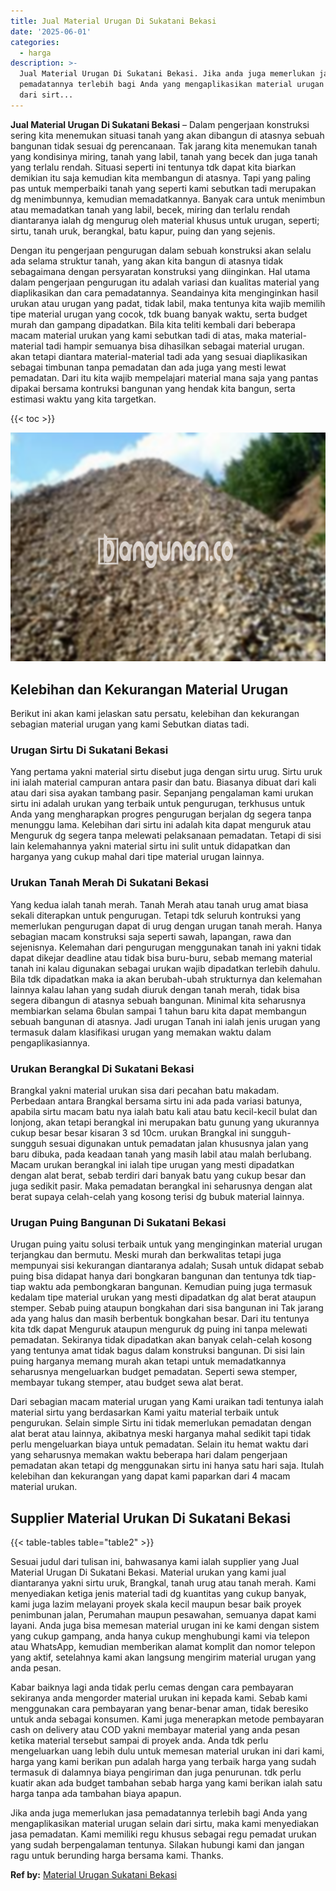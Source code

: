 ```yaml
---
title: Jual Material Urugan Di Sukatani Bekasi
date: '2025-06-01'
categories:
  - harga
description: >-
  Jual Material Urugan Di Sukatani Bekasi. Jika anda juga memerlukan jasa
  pemadatannya terlebih bagi Anda yang mengaplikasikan material urugan selain
  dari sirt...
---
```


**Jual Material Urugan Di Sukatani Bekasi** – Dalam pengerjaan konstruksi sering kita menemukan situasi tanah yang akan dibangun di atasnya sebuah bangunan tidak sesuai dg perencanaan. Tak jarang kita menemukan tanah yang kondisinya miring, tanah yang labil, tanah yang becek dan juga tanah yang terlalu rendah. Situasi seperti ini tentunya tdk dapat kita biarkan demikian itu saja kemudian kita membangun di atasnya. Tapi yang paling pas untuk memperbaiki tanah yang seperti kami sebutkan tadi merupakan dg menimbunnya, kemudian memadatkannya. Banyak cara untuk menimbun atau memadatkan tanah yang labil, becek, miring dan terlalu rendah diantaranya ialah dg mengurug oleh material khusus untuk urugan, seperti; sirtu, tanah uruk, berangkal, batu kapur, puing dan yang sejenis.

Dengan itu pengerjaan pengurugan dalam sebuah konstruksi akan selalu ada selama struktur tanah, yang akan kita bangun di atasnya tidak sebagaimana dengan persyaratan konstruksi yang diinginkan. Hal utama dalam pengerjaan pengurugan itu adalah variasi dan kualitas material yang diaplikasikan dan cara pemadatannya. Seandainya kita menginginkan hasil urukan atau urugan yang padat, tidak labil, maka tentunya kita wajib memilih tipe material urugan yang cocok, tdk buang banyak waktu, serta budget murah dan gampang dipadatkan. Bila kita teliti kembali dari beberapa macam material urukan yang kami sebutkan tadi di atas, maka material-material tadi hampir semuanya bisa dihasilkan sebagai material urugan. akan tetapi diantara material-material tadi ada yang sesuai diaplikasikan sebagai timbunan tanpa pemadatan dan ada juga yang mesti lewat pemadatan. Dari itu kita wajib mempelajari material mana saja yang pantas dipakai bersama kontruksi bangunan yang hendak kita bangun, serta estimasi waktu yang kita targetkan.

{{< toc >}}

![Jual Material Urugan Di Sukatani Bekasi](/images/jual-urugan-44.png)

## Kelebihan dan Kekurangan Material Urugan

Berikut ini akan kami jelaskan satu persatu, kelebihan dan kekurangan sebagian material urugan yang kami Sebutkan diatas tadi.

### Urugan Sirtu Di Sukatani Bekasi

Yang pertama yakni material sirtu disebut juga dengan sirtu urug. Sirtu uruk ini ialah material campuran antara pasir dan batu. Biasanya dibuat dari kali atau dari sisa ayakan tambang pasir. Sepanjang pengalaman kami urukan sirtu ini adalah urukan yang terbaik untuk pengurugan, terkhusus untuk Anda yang mengharapkan progres pengurugan berjalan dg segera tanpa menunggu lama. Kelebihan dari sirtu ini adalah kita dapat menguruk atau Menguruk dg segera tanpa melewati pelaksanaan pemadatan. Tetapi di sisi lain kelemahannya yakni material sirtu ini sulit untuk didapatkan dan harganya yang cukup mahal dari tipe material urugan lainnya.

### Urukan Tanah Merah Di Sukatani Bekasi

Yang kedua ialah tanah merah. Tanah Merah atau tanah urug amat biasa sekali diterapkan untuk pengurugan. Tetapi tdk seluruh kontruksi yang memerlukan pengurugan dapat di urug dengan urugan tanah merah. Hanya sebagian macam konstruksi saja seperti sawah, lapangan, rawa dan sejenisnya. Kelemahan dari pengurugan menggunakan tanah ini yakni tidak dapat dikejar deadline atau tidak bisa buru-buru, sebab memang material tanah ini kalau digunakan sebagai urukan wajib dipadatkan terlebih dahulu. Bila tdk dipadatkan maka ia akan berubah-ubah strukturnya dan kelemahan lainnya kalau lahan yang sudah diuruk dengan tanah merah, tidak bisa segera dibangun di atasnya sebuah bangunan. Minimal kita seharusnya membiarkan selama 6bulan sampai 1 tahun baru kita dapat membangun sebuah bangunan di atasnya. Jadi urugan Tanah ini ialah jenis urugan yang termasuk dalam klasifikasi urugan yang memakan waktu dalam pengaplikasiannya.

### Urukan Berangkal Di Sukatani Bekasi

Brangkal yakni material urukan sisa dari pecahan batu makadam. Perbedaan antara Brangkal bersama sirtu ini ada pada variasi batunya, apabila sirtu macam batu nya ialah batu kali atau batu kecil-kecil bulat dan lonjong, akan tetapi berangkal ini merupakan batu gunung yang ukurannya cukup besar besar kisaran 3 sd 10cm. urukan Brangkal ini sungguh-sungguh sesuai digunakan untuk pemadatan jalan khususnya jalan yang baru dibuka, pada keadaan tanah yang masih labil atau malah berlubang. Macam urukan berangkal ini ialah tipe urugan yang mesti dipadatkan dengan alat berat, sebab terdiri dari banyak batu yang cukup besar dan juga sedikit pasir. Maka pemadatan berangkal ini seharusnya dengan alat berat supaya celah-celah yang kosong terisi dg bubuk material lainnya.

### Urugan Puing Bangunan Di Sukatani Bekasi

Urugan puing yaitu solusi terbaik untuk yang menginginkan material urugan terjangkau dan bermutu. Meski murah dan berkwalitas tetapi juga mempunyai sisi kekurangan diantaranya adalah; Susah untuk didapat sebab puing bisa didapat hanya dari bongkaran bangunan dan tentunya tdk tiap-tiap waktu ada pembongkaran bangunan. Kemudian puing juga termasuk kedalam tipe material urukan yang mesti dipadatkan dg alat berat ataupun stemper. Sebab puing ataupun bongkahan dari sisa bangunan ini Tak jarang ada yang halus dan masih berbentuk bongkahan besar. Dari itu tentunya kita tdk dapat Menguruk ataupun menguruk dg puing ini tanpa melewati pemadatan. Sekiranya tidak dipadatkan akan banyak celah-celah kosong yang tentunya amat tidak bagus dalam konstruksi bangunan. Di sisi lain puing harganya memang murah akan tetapi untuk memadatkannya seharusnya mengeluarkan budget pemadatan. Seperti sewa stemper, membayar tukang stemper, atau budget sewa alat berat.

Dari sebagian macam material urugan yang Kami uraikan tadi tentunya ialah material sirtu yang berdasarkan Kami yaitu material terbaik untuk pengurukan. Selain simple Sirtu ini tidak memerlukan pemadatan dengan alat berat atau lainnya, akibatnya meski harganya mahal sedikit tapi tidak perlu mengeluarkan biaya untuk pemadatan. Selain itu hemat waktu dari yang seharusnya memakan waktu beberapa hari dalam pengerjaan pemadatan akan tetapi dg menggunakan sirtu ini hanya satu hari saja. Itulah kelebihan dan kekurangan yang dapat kami paparkan dari 4 macam material urukan.

## Supplier Material Urukan Di Sukatani Bekasi

{{< table-tables table="table2" >}}

Sesuai judul dari tulisan ini, bahwasanya kami ialah supplier yang Jual Material Urugan Di Sukatani Bekasi. Material urukan yang kami jual diantaranya yakni sirtu uruk, Brangkal, tanah urug atau tanah merah. Kami menyediakan ketiga jenis material tadi dg kuantitas yang cukup banyak, kami juga lazim melayani proyek skala kecil maupun besar baik proyek penimbunan jalan, Perumahan maupun pesawahan, semuanya dapat kami layani. Anda juga bisa memesan material urugan ini ke kami dengan sistem yang cukup gampang, anda hanya cukup menghubungi kami via telepon atau WhatsApp, kemudian memberikan alamat komplit dan nomor telepon yang aktif, setelahnya kami akan langsung mengirim material urugan yang anda pesan.

Kabar baiknya lagi anda tidak perlu cemas dengan cara pembayaran sekiranya anda mengorder material urukan ini kepada kami. Sebab kami menggunakan cara pembayaran yang benar-benar aman, tidak beresiko untuk anda sebagai konsumen. Kami juga menerapkan metode pembayaran cash on delivery atau COD yakni membayar material yang anda pesan ketika material tersebut sampai di proyek anda. Anda tdk perlu mengeluarkan uang lebih dulu untuk memesan material urukan ini dari kami, harga yang kami berikan pun adalah harga yang terbaik harga yang sudah termasuk di dalamnya biaya pengiriman dan juga penurunan. tdk perlu kuatir akan ada budget tambahan sebab harga yang kami berikan ialah satu harga tanpa ada tambahan biaya apapun.

Jika anda juga memerlukan jasa pemadatannya terlebih bagi Anda yang mengaplikasikan material urugan selain dari sirtu, maka kami menyediakan jasa pemadatan. Kami memiliki regu khusus sebagai regu pemadat urukan yang sudah berpengalaman tentunya. Silakan hubungi kami dan jangan ragu untuk berunding harga bersama kami. Thanks.

**Ref by:** [Material Urugan Sukatani Bekasi](https://id.wikipedia.org/wiki/Material)
